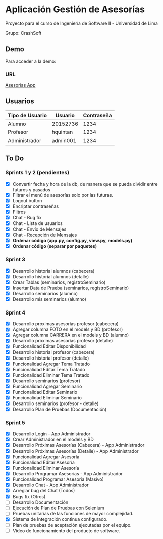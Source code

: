 # Aplicación Gestión de Asesorías

Proyecto para el curso de Ingeniería de Software II - Universidad de Lima

Grupo: CrashSoft

## Demo

Para acceder a la demo:

### URL

[Asesorías App](http://asesoriasapp.herokuapp.com/)

## Usuarios

Tipo de Usuario | Usuario | Contraseña
--- | --- | ---
Alumno | 20152736 | 1234
Profesor | hquintan | 1234
Administrador | admin001 | 1234

## To Do

### Sprints 1 y 2 (pendientes)
- [x] Convertir fecha y hora de la db, de manera que se pueda dividir entre futuros y pasados
- [x] Filtrar el menú de asesorías solo por las futuras.
- [x] Logout button
- [x] Encriptar contraseñas
- [x] Filtros
- [x] Chat - Bug fix
- [x] Chat - Lista de usuarios
- [x] Chat - Envío de Mensajes
- [x] Chat - Recepción de Mensajes
- [x] **Ordenar código (app.py, config.py, view.py, models.py)**
- [x] **Ordenar código (separar por paquetes)**

### Sprint 3
- [x] Desarrollo historial alumnos (cabecera)
- [x] Desarrollo historial alumnos (detalle)
- [x] Crear Tablas (seminarios, registroSeminario)
- [x] Insertar Data de Prueba (seminarios, registroSeminario)
- [x] Desarrollo seminarios (alumno)
- [x] Desarrollo mis seminarios (alumno)

### Sprint 4
- [x] Desarrollo próximas asesorías profesor (cabecera)
- [x] Agregar columna FOTO en el models y BD (profesor)
- [x] Agregar columna CARRERA en el models y BD (alumno)
- [x] Desarrollo próximas asesorías profesor (detalle)
- [x] Funcionalidad Editar Disponibilidad
- [x] Desarrollo historial profesor (cabecera)
- [x] Desarrollo historial profesor (detalle)
- [x] Funcionalidad Agregar Tema Tratado
- [x] Funcionalidad Editar Tema Tratado
- [x] Funcionalidad Eliminar Tema Tratado
- [x] Desarrollo seminarios (profesor)
- [x] Funcionalidad Agregar Seminario
- [x] Funcionalidad Editar Seminario
- [x] Funcionalidad Eliminar Seminario
- [x] Desarrollo seminarios (profesor - detalle)
- [x] Desarrollo Plan de Pruebas (Documentación)

### Sprint 5
- [x] Desarrollo Login - App Administrador
- [x] Crear Administrador en el models y BD
- [x] Desarrollo Próximas Asesorías (Cabecera) - App Administrador
- [x] Desarrollo Próximas Asesorías (Detalle) - App Administrador
- [x] Funcionalidad Agregar Asesoría
- [x] Funcionalidad Editar Asesoría
- [x] Funcionalidad Eliminar Asesoría
- [x] Desarrollo Programar Asesorías - App Administrador
- [x] Funcionalidad Programar Asesoría (Masivo)
- [x] Desarrollo Chat - App Administrador
- [x] Arreglar bug del Chat (Todos)
- [x] Bugs fix (Otros)
- [ ] Desarrollo Documentación
- [ ] Ejecución de Plan de Pruebas con Selenium
- [ ] Pruebas unitarias de las funciones de mayor complejidad.
- [x] Sistema de Integración continua configurado.
- [ ] Plan de pruebas de aceptación ejecutadas por el equipo.
- [ ] Video de funcionamiento del producto de software.
